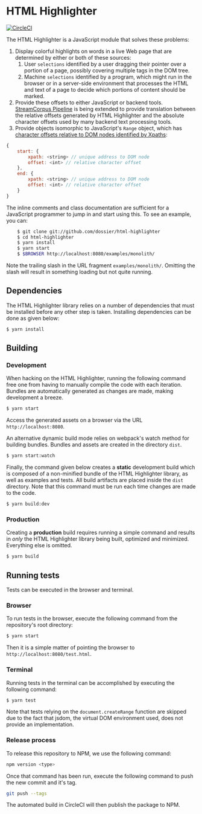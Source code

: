 # HTML Highlighter

[![CircleCI](https://circleci.com/gh/dossier/html-highlighter.svg?style=svg)](https://circleci.com/gh/dossier/html-highlighter)

The HTML Highlighter is a JavaScript module that solves these problems:

 1. Display colorful highlights on words in a live Web page that are
    determined by either or both of these sources:
    1. User `selections` identified by a user dragging their pointer
       over a portion of a page, possibly covering multiple tags in
       the DOM tree.
    1. Machine `selections` identified by a program, which might run
       in the browser or in a server-side environment that processes
       the HTML and text of a page to decide which portions of content
       should be marked.
 1. Provide these offsets to either JavaScript or backend tools.
    [StreamCorpus Pipeline](https:/github.com/trec-kba/streamcorpus-pipeline)
    is being extended to provide translation between the relative
    offsets generated by HTML Highlighter and the absolute character
    offsets used by many backend text processing tools.
 1. Provide objects isomorphic to JavaScript's `Range` object, which
    has [character offsets relative to DOM nodes identified by Xpaths](https://github.com/dossier/html-highlighter/blob/0.1.0/src/html_highlighter.js#L1067-L1076):
```javascript
{
    start: {
        xpath: <string> // unique address to DOM node
        offset: <int> // relative character offset
    },
    end: {
        xpath: <string> // unique address to DOM node
        offset: <int> // relative character offset
    }
}
```

The inline comments and class documentation are sufficient for a JavaScript
programmer to jump in and start using this.  To see an example, you can:

```bash
    $ git clone git://github.com/dossier/html-highlighter
    $ cd html-highlighter
    $ yarn install
    $ yarn start
    $ $BROWSER http://localhost:8080/examples/monolith/
```

Note the trailing slash in the URL fragment `examples/monolith/`.  Omitting
the slash will result in something loading but not quite running.

## Dependencies

The HTML Highlighter library relies on a number of dependencies that must be
installed before any other step is taken.  Installing dependencies can be done
as given below:

```sh
$ yarn install
```

## Building
### Development

When hacking on the HTML Highlighter, running the following command free one
from having to manually compile the code with each iteration.  Bundles are
automatically generated as changes are made, making development a breeze.

```sh
$ yarn start
```

Access the generated assets on a browser via the URL `http://localhost:8080`.

An alternative dynamic build mode relies on webpack's watch method for building
bundles.  Bundles and assets are created in the directory `dist`.

```sh
$ yarn start:watch
```

Finally, the command given below creates a **static** development build which
is composed of a non-minified bundle of the HTML Highlighter library, as well
as examples and tests.  All build artifacts are placed inside the `dist`
directory.  Note that this command must be run each time changes are made to
the code.

```sh
$ yarn build:dev
```

### Production

Creating a **production** build requires running a simple command and results
in *only* the HTML Highlighter library being built, optimized and minimized.
Everything else is omitted.

```sh
$ yarn build
```

## Running tests

Tests can be executed in the browser and terminal.

### Browser

To run tests in the browser, execute the following command from the
repository's root directory:

```sh
$ yarn start
```

Then it is a simple matter of pointing the browser to
`http://localhost:8080/test.html`.

### Terminal

Running tests in the terminal can be accomplished by executing the following
command:

```sh
$ yarn test
```

Note that tests relying on the `document.createRange` function are skipped due
to the fact that jsdom, the virtual DOM environment used, does not provide an
implementation.

### Release process

To release this repository to NPM, we use the following command:

```sh
npm version <type>
```

Once that command has been run, execute the following command to push the
new commit and it's tag.

```sh
git push --tags
```

The automated build in CircleCI will then publish the package to NPM.
